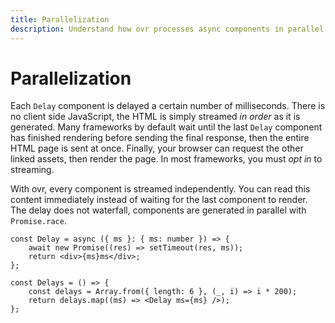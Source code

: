 ```yaml
---
title: Parallelization
description: Understand how ovr processes async components in parallel.
---
```


# Parallelization

Each `Delay` component is delayed a certain number of milliseconds. There is no client side JavaScript, the HTML is simply streamed _in order_ as it is generated. Many frameworks by default wait until the last `Delay` component has finished rendering before sending the final response, then the entire HTML page is sent at once. Finally, your browser can request the other linked assets, then render the page. In most frameworks, you must _opt in_ to streaming.

With ovr, every component is streamed independently. You can read this content immediately instead of waiting for the last component to render. The delay does not waterfall, components are generated in parallel with `Promise.race`.

```tsx
const Delay = async ({ ms }: { ms: number }) => {
	await new Promise((res) => setTimeout(res, ms));
	return <div>{ms}ms</div>;
};

const Delays = () => {
	const delays = Array.from({ length: 6 }, (_, i) => i * 200);
	return delays.map((ms) => <Delay ms={ms} />);
};
```
